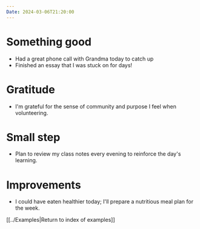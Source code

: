 ```yaml
---
Date: 2024-03-06T21:20:00
---
```


# Something good

- Had a great phone call with Grandma today to catch up
- Finished an essay that I was stuck on for days!

# Gratitude

- I'm grateful for the sense of community and purpose I feel when volunteering.

# Small step

- Plan to review my class notes every evening to reinforce the day's learning.

# Improvements

- I could have eaten healthier today; I'll prepare a nutritious meal plan for the week.

[[../Examples|Return to index of examples]]
